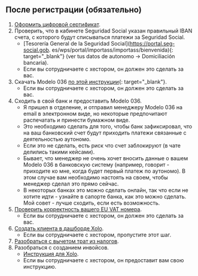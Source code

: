 ## После регистрации (обязательно)

1. [Оформить цифровой сертификат](#оформление-цифрового-сертификата).
2. Проверить, что в кабинете Seguridad Social указан правильный IBAN счета, с
   которого будут списываться платежи за Seguridad Social.
    - [Tesorería General de la Seguridad Social](https://portal.seg-social.gob.
      es/wps/portal/importass/importass/bienvenida){:
      target="_blank"} (ver tus datos de autonomo -> Domiciliación bancaria).
    - Если вы сотрудничаете с хестором, он должен это сделать за вас.
3. Скачать Modelo
   036 [по этой инструкции](https://www.xolo.io/es-en/faq/xolo-spain/category/get-started/article/i-am-already-registered-as-self-employed-where-can-i-find-my){:
   target="_blank"}.
    - Если вы сотрудничаете с хестором, он должен это сделать за вас.
4. Сходить в свой банк и предоставить Modelo 036.
    - Я пришел в отделение, и отправил менеджеру Modelo 036 на email в электронном виде, но некоторые предпочитают
      распечатать и принести бумажном виде.
    - Это необходимо сделать для того, чтобы банк зафиксировал, что на ваш банковский счет будут приходить
      платежи связанные с деятельностью аутономо.
    - Если это не сделать, есть риск что счет заблокируют (в чате делились такими кейсами).
    - Бывает, что менеджер не очень хочет вносить данные о вашем Modelo 036 в банковскую систему (например, говорит -
      приходите ко мне, когда будет первый платеж по аутономо). В этом случае вам необходимо настоять на своем, чтобы
      менеджер сделал это прямо сейчас.
    - В некоторых банках это можно сделать онлайн, так что если не хотите идти - узнайте в сапорте банка, как это
      можно сделать. Мой совет - лучше сходить, если есть возможность.
5. [Проверить корректность вашего EU VAT номера](#проверка-корректности-eu-vat-номера).
    - Если вы сотрудничаете с хестором, он должен это сделать за вас.
6. [Создать клиента в дашборде Xolo](#создание-клиента).
    - Если вы сотрудничаете с хестором, пропустите этот шаг.
7. [Разобраться с вычетом трат из налогов](#налоговые-вычеты-и-льготы).
8. Разобраться с созданием инвойсов.
    - [Инструкция для Xolo](#создание-инвойса-xolo).
    - Если вы сотрудничаете с хестором, он предоставит вам свою инструкцию.
